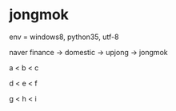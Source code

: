# jongmok

env = windows8, python35, utf-8

naver finance -> domestic -> upjong -> jongmok

a < b < c 

d < e < f 

g < h < i
